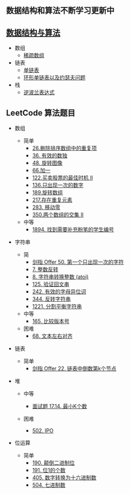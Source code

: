 ## 数据结构和算法不断学习更新中

## [数据结构与算法](http://www.jsledd.cn/categories/%e6%95%b0%e6%8d%ae%e7%bb%93%e6%9e%84%e4%b8%8e%e7%ae%97%e6%b3%95/)

- 数组
  - [稀疏数组](https://github.com/shadowagnoy/DataStructures/blob/master/src/main/java/cn/jsledd/array/sparsearray/SparseArray.java)
- 链表
  - [单链表](https://github.com/shadowagnoy/DataStructures/blob/master/src/main/java/cn/jsledd/linkedList/SingleLinkedListDemo.java)
  - [环形单链表以及约瑟夫问题](https://github.com/shadowagnoy/DataStructures/blob/master/src/main/java/cn/jsledd/linkedList/Josepfu.java)
- 栈
  - [逆波兰表达式](https://github.com/shadowagnoy/DataStructures/blob/master/src/main/java/cn/jsledd/stack/ReversePolishNotation.java)

## LeetCode 算法题目

- 数组
  - 简单
    - [26.删除排序数组中的重复项](https://github.com/shadowagnoy/DataStructures/blob/master/src/main/java/cn/jsledd/leetcode/array/RemoveDuplicatesFromSortedArray.java)
    - [36. 有效的数独](https://github.com/shadowagnoy/DataStructures/blob/master/src/main/java/cn/jsledd/leetcode/array/ValidSudoku.java)
    - [48. 旋转图像](https://github.com/shadowagnoy/DataStructures/blob/master/src/main/java/cn/jsledd/leetcode/array/RotateImage.java)
    - [66.加一](https://github.com/shadowagnoy/DataStructures/blob/master/src/main/java/cn/jsledd/leetcode/array/PlusOne.java)
    - [122.买卖股票的最佳时机 II](https://github.com/shadowagnoy/DataStructures/blob/master/src/main/java/cn/jsledd/leetcode/array/BestTimeToBuyAndSellStock_ii.java)
    - [136.只出现一次的数字](https://github.com/shadowagnoy/DataStructures/blob/master/src/main/java/cn/jsledd/leetcode/array/SingleNumber.java)
    - [189.旋转数组](https://github.com/shadowagnoy/DataStructures/blob/master/src/main/java/cn/jsledd/leetcode/array/RotateArray.java)
    - [217.存在重复元素](https://github.com/shadowagnoy/DataStructures/blob/master/src/main/java/cn/jsledd/leetcode/array/ContainsDuplicate.java)
    - [283. 移动零](https://github.com/shadowagnoy/DataStructures/blob/master/src/main/java/cn/jsledd/leetcode/array/MoveZeroes.java)
    - [350.两个数组的交集 II](https://github.com/shadowagnoy/DataStructures/blob/master/src/main/java/cn/jsledd/leetcode/array/IntersectionOfTwoArrays_ii.java)
  - 中等
    - [1894. 找到需要补充粉笔的学生编号](https://github.com/shadowagnoy/DataStructures/blob/master/src/main/java/cn/jsledd/leetcode/array/FindTheStudentThatWillReplaceTheChalk.java)

- 字符串
  - 简
    - [剑指 Offer 50. 第一个只出现一次的字符](https://github.com/shadowagnoy/DataStructures/blob/master/src/main/java/cn/jsledd/leetcode/string/FirstUniqChar.java)
    - [7. 整数反转](https://github.com/shadowagnoy/DataStructures/blob/master/src/main/java/cn/jsledd/leetcode/string/ReverseInteger.java)
    - [8. 字符串转换整数 (atoi)](https://github.com/shadowagnoy/DataStructures/blob/master/src/main/java/cn/jsledd/leetcode/string/StringToIntegerAtoi.java)
    - [125. 验证回文串](https://github.com/shadowagnoy/DataStructures/blob/master/src/main/java/cn/jsledd/leetcode/string/ValidPalindrome.java)
    - [242. 有效的字母异位词](https://github.com/shadowagnoy/DataStructures/blob/master/src/main/java/cn/jsledd/leetcode/string/ValidAnagram.java)
    - [344. 反转字符串](https://github.com/shadowagnoy/DataStructures/blob/master/src/main/java/cn/jsledd/leetcode/string/ReverseString.java)
    - [1221. 分割平衡字符串](https://github.com/shadowagnoy/DataStructures/blob/master/src/main/java/cn/jsledd/leetcode/string/SplitAstringInBalancedStrings.java)
  - 中等
    - [165. 比较版本号](https://github.com/shadowagnoy/DataStructures/blob/master/src/main/java/cn/jsledd/leetcode/string/CompareVersionNumbers.java)
  - 困难
    - [68. 文本左右对齐](https://github.com/shadowagnoy/DataStructures/blob/master/src/main/java/cn/jsledd/leetcode/string/TextJustification.java)
- 链表
  - 简单
    - [剑指 Offer 22. 链表中倒数第k个节点](https://github.com/shadowagnoy/DataStructures/blob/master/src/main/java/cn/jsledd/leetcode/linkedList/LianBiaoZhongDaoShuDiKgeJieDianLcof.java)

- 堆
  - 中等
    - [面试题 17.14. 最小K个数](https://github.com/shadowagnoy/DataStructures/blob/master/src/main/java/cn/jsledd/leetcode/heap/SmallestKLcci.java)

  - 困难
    - [502. IPO](https://github.com/shadowagnoy/DataStructures/blob/master/src/main/java/cn/jsledd/leetcode/heap/IPO.java)

- 位运算
  - 简单
    - [190. 颠倒二进制位](https://github.com/shadowagnoy/DataStructures/blob/master/src/main/java/cn/jsledd/leetcode/bit/NumberOf1Bits.java)
    - [191. 位1的个数](https://github.com/shadowagnoy/DataStructures/blob/master/src/main/java/cn/jsledd/leetcode/bit/ReverseBits.java)
    - [405. 数字转换为十六进制数](https://github.com/shadowagnoy/DataStructures/blob/master/src/main/java/cn/jsledd/leetcode/bit/ConvertAnumberToHexadecimal.java)
    - [504. 七进制数](https://github.com/shadowagnoy/DataStructures/blob/master/src/main/java/cn/jsledd/leetcode/bit/Base7.java)
